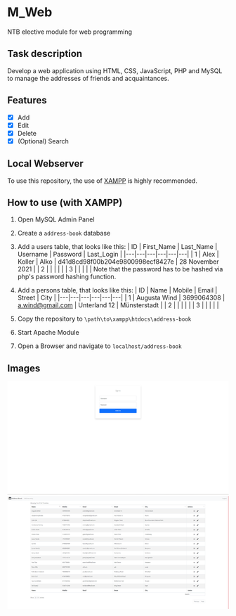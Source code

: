 # M_Web
NTB elective module for web programming

## Task description

Develop a web application using HTML, CSS, JavaScript, PHP and MySQL to manage the addresses of friends and acquaintances.

## Features
- [x] Add
- [x] Edit
- [x] Delete
- [x] \(Optional) Search

## Local Webserver
To use this repository, the use of [XAMPP](https://www.apachefriends.org/de/index.html) is highly recommended.

## How to use (with XAMPP)
1. Open MySQL Admin Panel
2. Create a `address-book` database
3. Add a users table, that looks like this:
| ID | First_Name  | Last_Name  | Username  | Password  | Last_Login  |
|---|---|---|---|---|---|
| 1 | Alex  | Koller  | Alko  | d41d8cd98f00b204e9800998ecf8427e  | 28 November 2021 |
| 2 |   |   |   |   |
| 3 |   |   |   |   |
Note that the password has to be hashed via php's password hashing function.

4. Add a persons table, that looks like this:
| ID | Name  | Mobile  | Email  | Street  | City  |
|---|---|---|---|---|---|
| 1 | Augusta Wind  | 3699064308  | a.wind@gmail.com  | Unterland 12  | Münsterstadt |
| 2 |   |   |   |   |
| 3 |   |   |   |   |

5. Copy the repository to `\path\to\xampp\htdocs\address-book`
6. Start Apache Module
7. Open a Browser and navigate to `localhost/address-book`

## Images
![Login Screen](/screenshots/addressbook_login.png)
![Main Screen](/screenshots/addressbook.png)